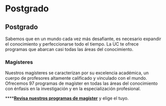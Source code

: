 # Postgrado

## Postgrado

Sabemos que en un mundo cada vez más desafiante, es necesario expandir el conocimiento y perfeccionarse todo el tiempo. La UC te ofrece   programas que abarcan casi todas las áreas del conocimiento.

### Magísteres

Nuestros magísteres se caracterizan por su excelencia académica, un cuerpo de profesores altamente calificado y vinculado con el mundo.  Ofrecemos 97 programas de magíster en todas las áreas del conocimiento con énfasis en la investigación y en la especialización profesional.

\*\*\*\*[**Revisa nuestros programas de magíster**](listado-de-magisteres.md) y elige el tuyo.




